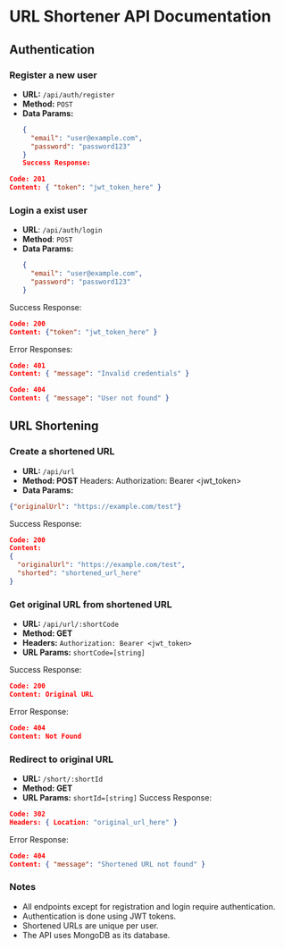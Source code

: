 # URL Shortener API Documentation

## Authentication

### Register a new user

- **URL:** `/api/auth/register`
- **Method:** `POST`
- **Data Params:**
  ```json
  {
    "email": "user@example.com",
    "password": "password123"
  }
  Success Response:
  ```

```json
Code: 201
Content: { "token": "jwt_token_here" }
```

### Login a exist user

- **URL**: `/api/auth/login`
- **Method**: `POST`
- **Data Params:**
  ```json
  {
  	"email": "user@example.com",
  	"password": "password123"
  }
  ```

Success Response:

```json
Code: 200
Content: {"token": "jwt_token_here" }
```

Error Responses:

```json
Code: 401
Content: { "message": "Invalid credentials" }

Code: 404
Content: { "message": "User not found" }
```

## URL Shortening

### Create a shortened URL

- **URL:** `/api/url`
- **Method: POST**
  Headers: Authorization: Bearer <jwt_token>
- **Data Params:**

```json
{"originalUrl": "https://example.com/test"}
```

Success Response:

```json
Code: 200
Content:
{
  "originalUrl": "https://example.com/test",
  "shorted": "shortened_url_here"
}
```

### Get original URL from shortened URL

- **URL:** `/api/url/:shortCode`
- **Method: GET**
- **Headers:** `Authorization: Bearer <jwt_token>`
- **URL Params:** `shortCode=[string]`

Success Response:

```json
Code: 200
Content: Original URL
```

Error Response:

```json
Code: 404
Content: Not Found
```

### Redirect to original URL

- **URL:** `/short/:shortId`
- **Method: GET**
- **URL Params:** `shortId=[string]`
  Success Response:

```json
Code: 302
Headers: { Location: "original_url_here" }
```

Error Response:

```json
Code: 404
Content: { "message": "Shortened URL not found" }
```

### **Notes**

- All endpoints except for registration and login require authentication.
- Authentication is done using JWT tokens.
- Shortened URLs are unique per user.
- The API uses MongoDB as its database.
